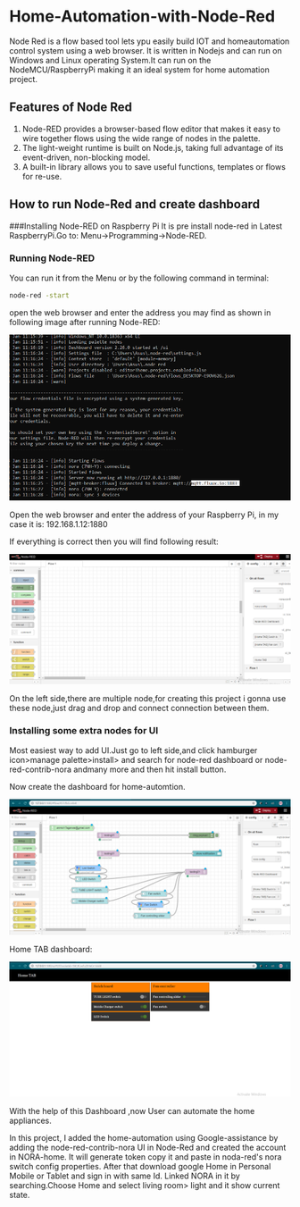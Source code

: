 # Home-Automation-with-Node-Red
Node Red is a flow based tool lets ypu easily build IOT and homeautomation control system using a web browser.
It is written in Nodejs and can run on Windows and Linux operating System.It can run on the NodeMCU/RaspberryPi making it an ideal system for home automation project.

## Features of Node Red
1. Node-RED provides a browser-based flow editor that makes it easy to wire together flows using the wide range of nodes in the palette.
2. The light-weight runtime is built on Node.js, taking full advantage of its event-driven, non-blocking model.
3. A built-in library allows you to save useful functions, templates or flows for re-use.

## How to run Node-Red and create dashboard
###Installing Node-RED on Raspberry Pi
It is pre install node-red in Latest RaspberryPi.Go to: Menu->Programming->Node-RED.
### Running Node-RED
 You can run it from the Menu or by the following command in terminal:
 ```bash
node-red -start
``` 


open the web browser and enter the address you may find as shown in following image after running Node-RED:


![alt text](https://github.com/Anmol17Agarwal/Home-Automation-with-Node-Red/blob/main/terminalScreen.png)


Open the web browser and enter the address of your Raspberry Pi, in my case it is: 192.168.1.12:1880

If everything is correct then you will find following result:

![alt text](https://github.com/Anmol17Agarwal/Home-Automation-with-Node-Red/blob/main/Node-red.png)

On the left side,there are multiple node,for creating this project i gonna use these node,just drag and drop and connect connection between them.

### Installing some extra nodes for UI
Most easiest way to add UI.Just go to left side,and click hamburger icon>manage palette>install> and search for node-red dashboard or node-red-contrib-nora andmany more and then hit install button.

Now create the dashboard for home-automtion.

![alt text](https://github.com/Anmol17Agarwal/Home-Automation-with-Node-Red/blob/main/node-red%20connection%20snap.png)

Home TAB dashboard:

![alt text](https://github.com/Anmol17Agarwal/Home-Automation-with-Node-Red/blob/main/node-red%20dashboard.png)
 
 With the help of this Dashboard ,now User can automate the home appliances.
 
 In this project, I added the home-automation using Google-assistance by adding the node-red-contrib-nora UI in Node-Red and created the account in NORA-home. It will generate token copy it and paste in noda-red's nora switch config properties. After that download google Home in Personal Mobile or Tablet and sign in with same Id. Linked NORA in it by searching.Choose Home and select living  room> light and it show current state.
 
 



